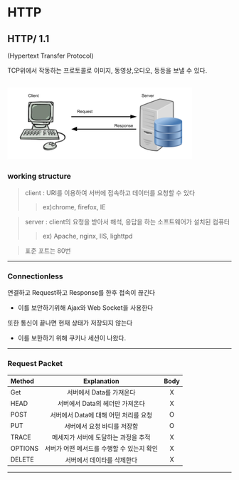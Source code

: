 # HTTP
## HTTP/ 1.1

(Hypertext Transfer Protocol)

TCP위에서 작동하는 프로토콜로 이미지, 동영상,오디오, 등등을 보낼 수 있다.

![HTTP](./imgs/http.png)
---
### working structure

> client : URI를 이용하여 서버에 접속하고 데이터를 요청할 수 있다 
>>ex)chrome, firefox, IE

> server : client의 요청을 받아서 해석, 응답을 하는 소프트웨어가 설치된 컴퓨터 
>> ex) Apache, nginx, IIS, lighttpd

>표준 포트는 80번
---
### Connectionless

연결하고 Request하고 Response를 한후 접속이 끊긴다 
- 이를 보안하기위해 Ajax와 Web Socket을 사용한다

또한 통신이 끝나면 현재 상태가 저장되지 않는다
- 이를 보한하기 위해 쿠키나 세션이 나왔다.

---

### Request Packet



| Method | Explanation | Body |
|:--------|:--------:|:--------:|
| Get | 서버에서 Data를 가져온다 | X |
| HEAD | 서버에서 Data의 헤더만 가져온다 | X |
| POST | 서버에서 Data에 대해 어떤 처리를 요청  |O|
| PUT |   서버에서 요청 바디를 저장함 | O |
| TRACE | 메세지가 서버에 도달하는 과정을 추적 | X |
| OPTIONS | 서버가 어떤 메서드를 수행할 수 있는지 확인 | X |
| DELETE | 서버에서 데이타를 삭제한다 | X |
---

